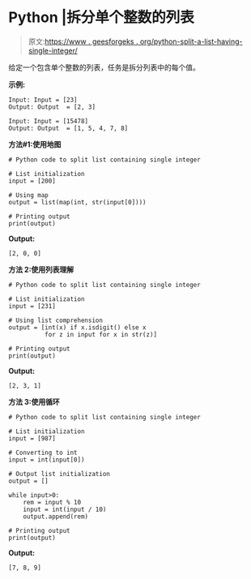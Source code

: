 # Python |拆分单个整数的列表

> 原文:[https://www . geesforgeks . org/python-split-a-list-having-single-integer/](https://www.geeksforgeeks.org/python-split-a-list-having-single-integer/)

给定一个包含单个整数的列表，任务是拆分列表中的每个值。

**示例:**

```
Input: Input = [23]
Output: Output  = [2, 3]

Input: Input = [15478]
Output: Output  = [1, 5, 4, 7, 8]

```

**方法#1:使用地图**

```
# Python code to split list containing single integer

# List initialization
input = [200]

# Using map
output = list(map(int, str(input[0])))

# Printing output
print(output)
```

**Output:**

```
[2, 0, 0]

```

**方法 2:使用列表理解**

```
# Python code to split list containing single integer

# List initialization
input = [231]

# Using list comprehension
output = [int(x) if x.isdigit() else x 
          for z in input for x in str(z)]

# Printing output
print(output)
```

**Output:**

```
[2, 3, 1]

```

**方法 3:使用循环**

```
# Python code to split list containing single integer

# List initialization
input = [987]

# Converting to int
input = int(input[0])

# Output list initialization
output = []

while input>0:
    rem = input % 10
    input = int(input / 10)
    output.append(rem)

# Printing output
print(output)
```

**Output:**

```
[7, 8, 9]

```